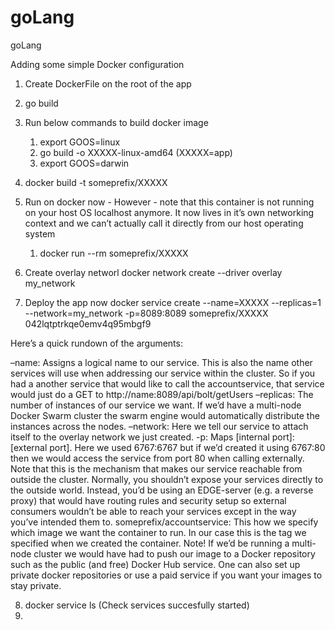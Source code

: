# goLang
goLang

Adding some simple Docker configuration
1. Create DockerFile on the root of the app
2. go build
3. Run below commands to build docker image
    1. export GOOS=linux
    2. go build -o XXXXX-linux-amd64 (XXXXX=app)
    3. export GOOS=darwin

4. docker build -t someprefix/XXXXX
5. Run on docker now -  However - note that this container is not running on your host OS localhost anymore. It now lives in it’s own networking context and we can’t actually call it directly from our host operating system
    1. docker run --rm someprefix/XXXXX

6. Create overlay networl
docker network create --driver overlay my_network
7. Deploy the app now
docker service create --name=XXXXX --replicas=1 --network=my_network -p=8089:8089 someprefix/XXXXX 042lqtptrkqe0emv4q95mbgf9

Here’s a quick rundown of the arguments:

–name: Assigns a logical name to our service. This is also the name other services will use when addressing our service within the cluster. So if you had a another service that would like to call the accountservice, that service would just do a GET to http://name:8089/api/bolt/getUsers
–replicas: The number of instances of our service we want. If we’d have a multi-node Docker Swarm cluster the swarm engine would automatically distribute the instances across the nodes.
–network: Here we tell our service to attach itself to the overlay network we just created.
-p: Maps [internal port]:[external port]. Here we used 6767:6767 but if we’d created it using 6767:80 then we would access the service from port 80 when calling externally. Note that this is the mechanism that makes our service reachable from outside the cluster. Normally, you shouldn’t expose your services directly to the outside world. Instead, you’d be using an EDGE-server (e.g. a reverse proxy) that would have routing rules and security setup so external consumers wouldn’t be able to reach your services except in the way you’ve intended them to.
someprefix/accountservice: This how we specify which image we want the container to run. In our case this is the tag we specified when we created the container. Note! If we’d be running a multi-node cluster we would have had to push our image to a Docker repository such as the public (and free) Docker Hub service. One can also set up private docker repositories or use a paid service if you want your images to stay private.


8. docker service ls (Check services succesfully started)
9. 
